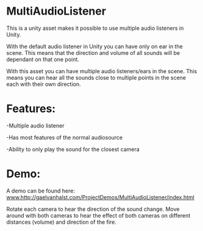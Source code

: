 # MultiAudioListener
This is a unity asset makes it possible to use multiple audio listeners in Unity.

With the default audio listener in Unity you can have only on ear in the scene. This means that the direction and volume of all sounds will be dependant on that one point.<p>
With this asset you can have multiple audio listeners/ears in the scene. This means you can hear all the sounds close to multiple points in the scene each with their own direction.

# Features:
-Multiple audio listener<p>
-Has most features of the normal audiosource<p>
-Ability to only play the sound for the closest camera


# Demo:
A demo can be found here: www.http://gaelvanhalst.com/ProjectDemos/MultiAudioListener/index.html <p>
Rotate each camera to hear the direction of the sound change. Move around with both cameras to hear the effect of both cameras on different distances (volume) and direction of the fire.
